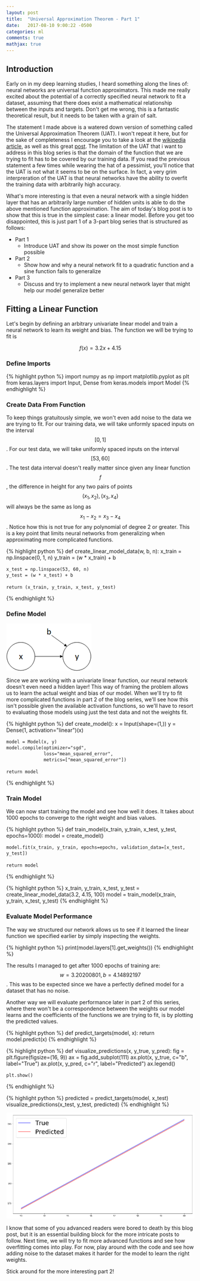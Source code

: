 ```yaml
---
layout: post
title:  "Universal Approximation Theorem - Part 1"
date:   2017-08-10 9:00:22 -0500
categories: ml
comments: true
mathjax: true
---
```


## Introduction

Early on in my deep learning studies, I heard something along the lines of: neural networks are universal function approximators. This made me really excited about the potential of a correctly specified neural network to fit a dataset, assuming that there does exist a mathematical relationship between the inputs and targets. Don't get me wrong, this is a fantastic theoretical result, but it needs to be taken with a grain of salt.

The statement I made above is a watered down version of something called the Universal Approximation Theorem (UAT). I won't repeat it here, but for the sake of completeness I encourage you to take a look at the [wikipedia article](https://en.wikipedia.org/wiki/Universal_approximation_theorem), as well as this great [post](http://neuralnetworksanddeeplearning.com/chap4.html). The limitation of the UAT that i want to address in this blog series is that the domain of the function that we are trying to fit has to be covered by our training data. If you read the previous statement a few times while wearing the hat of a pessimist, you'll notice that the UAT is not what it seems to be on the surface. In fact, a very grim interpreration of the UAT is that neural networks have the ability to overfit the training data with arbitrarily high accuracy.

What's more interesting is that even a neural network with a single hidden layer that has an arbitrarily large number of hidden units is able to do the above mentioned function approximation.
The aim of today's blog post is to show that this is true in the simplest case: a linear model. Before you get too disappointed, this is just part 1 of a 3-part blog series that is structured as follows:

- Part 1
  - Introduce UAT and show its power on the most simple function possible
- Part 2
  - Show how and why a neural network fit to a quadratic function and a sine function fails to generalize
- Part 3
  - Discuss and try to implement a new neural network layer that might help our model generalize better


## Fitting a Linear Function

Let's begin by defining an arbitrary univariate linear model and train a neural network to learn its weight and bias. The function we will be trying to fit is

$$
\begin{equation}
f(x) = 3.2x + 4.15
\end{equation}
$$

### Define Imports

{% highlight python %}
import numpy as np
import matplotlib.pyplot as plt
from keras.layers import Input, Dense
from keras.models import Model
{% endhighlight %}

### Create Data From Function

To keep things gratuitously simple, we won't even add noise to the data we are trying to fit. For our training data, we will take unformly spaced inputs on the interval $$[0, 1]$$. For our test data, we will take uniformly spaced inputs on the interval $$[53, 60]$$. The test data interval doesn't really matter since given any linear function $$f$$, the difference in height for any two pairs of points $$(x_{1}, x_{2}), (x_{3}, x_{4})$$ will always be the same as long as $$x_{1} - x_{2} = x_{3} - x_{4}$$. Notice how this is not true for any polynomial of degree 2 or greater. This is a key point that limits neural networks from generalizing when approximating more complicated functions.

{% highlight python %}
def create_linear_model_data(w, b, n):
    x_train = np.linspace(0, 1, n)
    y_train = (w * x_train) + b
    
    x_test = np.linspace(53, 60, n)
    y_test = (w * x_test) + b
    
    return (x_train, y_train, x_test, y_test)
{% endhighlight %}

### Define Model
<div class="img_container">
    <p>
        <img src="/assets/uat/linear_model.png" titlt="Legend">
    </p>
</div>

Since we are working with a univariate linear function, our neural network doesn't even need a hidden layer! This way of framing the problem allows us to learn the actual weight and bias of our model. When we'll try to fit more complicated functions in part 2 of the blog series, we'll see how this isn't possible given the available activation functions, so we'll have to resort to evaluating those models using just the test data and not the weights fit.

{% highlight python %}
def create_model():
    x = Input(shape=(1,))
    y = Dense(1, activation="linear")(x)
    
    model = Model(x, y)
    model.compile(optimizer="sgd",
                  loss="mean_squared_error", 
                  metrics=["mean_squared_error"])
    
    return model
{% endhighlight %}

### Train Model

We can now start training the model and see how well it does. It takes about 1000 epochs to converge to the right weight and bias values.

{% highlight python %}
def train_model(x_train, y_train, x_test, y_test, epochs=1000):
    model = create_model()
    
    model.fit(x_train, y_train, epochs=epochs, validation_data=[x_test, y_test])
    
    return model
{% endhighlight %}

{% highlight python %}
x_train, y_train, x_test, y_test = create_linear_model_data(3.2, 4.15, 100)
model = train_model(x_train, y_train, x_test, y_test)
{% endhighlight %}

### Evaluate Model Performance

The way we structured our network allows us to see if it learned the linear function we specified earlier by simply inspecting the weights.

{% highlight python %}
print(model.layers[1].get_weights())
{% endhighlight %}

The results I managed to get after 1000 epochs of training are: $$w=3.20200801, b=4.14892197$$. This was to be expected since we have a perfectly defined model for a dataset that has no noise.

Another way we will evaluate performance later in part 2 of this series, where there won't be a correspondence between the weights our model learns and the coefficients of the functions we are trying to fit, is by plotting the predicted values.

{% highlight python %}
def predict_targets(model, x):
    return model.predict(x)
{% endhighlight %}

{% highlight python %}
def visualize_predictions(x, y_true, y_pred):
    fig = plt.figure(figsize=(16, 9))
    ax = fig.add_subplot(111)
    ax.plot(x, y_true, c="b", label="True")
    ax.plot(x, y_pred, c="r", label="Predicted")
    ax.legend()
    
    plt.show()
{% endhighlight %}

{% highlight python %}
predicted = predict_targets(model, x_test)
visualize_predictions(x_test, y_test, predicted)
{% endhighlight %}

<div class="img_container">
    <p>
        <img src="/assets/uat/linear_performance.png" titlt="Legend">
    </p>
</div>

I know that some of you advanced readers were bored to death by this blog post, but it is an essential building block for the more intricate posts to follow. Next time, we will try to fit more advanced functions and see how overfitting comes into play. For now, play around with the code and see how adding noise to the dataset makes it harder for the model to learn the right weights.

Stick around for the more interesting part 2!
